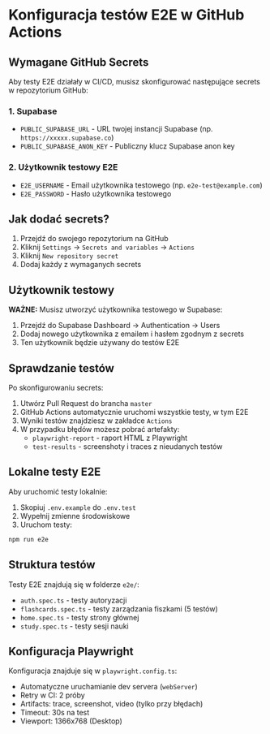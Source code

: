 # Konfiguracja testów E2E w GitHub Actions

## Wymagane GitHub Secrets

Aby testy E2E działały w CI/CD, musisz skonfigurować następujące secrets w repozytorium GitHub:

### 1. Supabase

- `PUBLIC_SUPABASE_URL` - URL twojej instancji Supabase (np. `https://xxxxx.supabase.co`)
- `PUBLIC_SUPABASE_ANON_KEY` - Publiczny klucz Supabase anon key

### 2. Użytkownik testowy E2E

- `E2E_USERNAME` - Email użytkownika testowego (np. `e2e-test@example.com`)
- `E2E_PASSWORD` - Hasło użytkownika testowego

## Jak dodać secrets?

1. Przejdź do swojego repozytorium na GitHub
2. Kliknij `Settings` → `Secrets and variables` → `Actions`
3. Kliknij `New repository secret`
4. Dodaj każdy z wymaganych secrets

## Użytkownik testowy

**WAŻNE:** Musisz utworzyć użytkownika testowego w Supabase:

1. Przejdź do Supabase Dashboard → Authentication → Users
2. Dodaj nowego użytkownika z emailem i hasłem zgodnym z secrets
3. Ten użytkownik będzie używany do testów E2E

## Sprawdzanie testów

Po skonfigurowaniu secrets:

1. Utwórz Pull Request do brancha `master`
2. GitHub Actions automatycznie uruchomi wszystkie testy, w tym E2E
3. Wyniki testów znajdziesz w zakładce `Actions`
4. W przypadku błędów możesz pobrać artefakty:
   - `playwright-report` - raport HTML z Playwright
   - `test-results` - screenshoty i traces z nieudanych testów

## Lokalne testy E2E

Aby uruchomić testy lokalnie:

1. Skopiuj `.env.example` do `.env.test`
2. Wypełnij zmienne środowiskowe
3. Uruchom testy:

```bash
npm run e2e
```

## Struktura testów

Testy E2E znajdują się w folderze `e2e/`:

- `auth.spec.ts` - testy autoryzacji
- `flashcards.spec.ts` - testy zarządzania fiszkami (5 testów)
- `home.spec.ts` - testy strony głównej
- `study.spec.ts` - testy sesji nauki

## Konfiguracja Playwright

Konfiguracja znajduje się w `playwright.config.ts`:

- Automatyczne uruchamianie dev servera (`webServer`)
- Retry w CI: 2 próby
- Artifacts: trace, screenshot, video (tylko przy błędach)
- Timeout: 30s na test
- Viewport: 1366x768 (Desktop)
